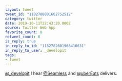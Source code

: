 ```yaml
---
layout: tweet
tweet_id: "1182788801602752512"
category: twitter
date: 2019-10-11T22:43:20.000Z
source: Twitter Web App
favorite_count: 0
retweet_count: 0
is_reply: true
in_reply_to_id: "1182782601968410631"
in_reply_to_user: _developit
tags:
- tweet
---
```


[@_developit](https://twitter.com/@_developit) I hear [@Seamless](https://twitter.com/@Seamless) and [@uberEats](https://twitter.com/@uberEats) delivers.
